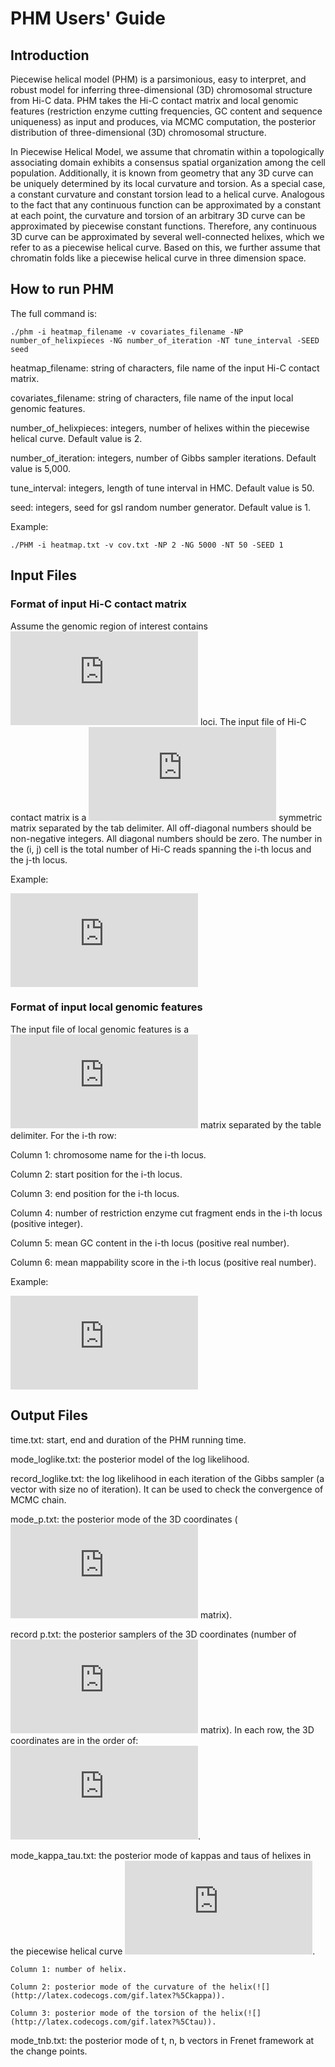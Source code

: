 # PHM Users' Guide

## Introduction
Piecewise helical model (PHM) is a parsimonious, easy to interpret, and robust model for inferring 
three-dimensional (3D) chromosomal structure from Hi-C data. PHM takes the Hi-C contact matrix and 
local genomic features (restriction enzyme cutting frequencies, GC content and sequence uniqueness) 
as input and produces, via MCMC computation, the posterior distribution of three-dimensional (3D)
chromosomal structure.

In Piecewise Helical Model, we assume that chromatin within a topologically associating domain exhibits 
a consensus spatial organization among the cell population. Additionally, it is known from geometry 
that any 3D curve can be uniquely determined by its local curvature and torsion. As a special case, 
a constant curvature and constant torsion lead to a helical curve. Analogous to the fact that any 
continuous function can be approximated by a constant at each point, the curvature and torsion of an 
arbitrary 3D curve can be approximated by piecewise constant functions. Therefore, any continuous 3D 
curve can be approximated by several well-connected helixes, which we refer to as a piecewise helical 
curve. Based on this, we further assume that chromatin folds like a piecewise helical curve in three 
dimension space.

## How to run PHM
The full command is:


```{r, engine='bash', count_lines}
./phm -i heatmap_filename -v covariates_filename -NP number_of_helixpieces -NG number_of_iteration -NT tune_interval -SEED seed 
```

heatmap_filename: string of characters, file name of the input Hi-C contact matrix.

covariates_filename: string of characters, file name of the input local genomic features.

number_of_helixpieces: integers, number of helixes within the piecewise helical curve. Default value is 2.

number_of_iteration: integers, number of Gibbs sampler iterations. Default value is 5,000.

tune_interval: integers, length of tune interval in HMC. Default value is 50.

seed: integers, seed for gsl random number generator. Default value is 1.


Example:
```{r, engine='bash', count_lines}
./PHM -i heatmap.txt -v cov.txt -NP 2 -NG 5000 -NT 50 -SEED 1 
```

## Input Files
### Format of input Hi-C contact matrix

Assume the genomic region of interest contains ![](http://latex.codecogs.com/gif.latex?N) loci. The input file of Hi-C
contact matrix is a ![](http://latex.codecogs.com/gif.latex?N%5Ctimes%20N) symmetric matrix separated by the tab delimiter.
All off-diagonal numbers should be non-negative integers. All diagonal numbers
should be zero. The number in the (i, j) cell is the total number of Hi-C
reads spanning the i-th locus and the j-th locus.

Example:

![](http://latex.codecogs.com/gif.latex?%5Cbegin%7Bmatrix%7D%200%20%26%20197%20%26%20175%20%26154%20%26140%20%26147%20%26102%20%26122%26%20%5Ccdots%5C%5C%20197%26%200%20%26210%20%26138%20%26124%20%2698%20%2684%20%26102%26%20%5Ccdots%5C%5C%20175%26%20210%26%200%26%20348%26%20143%20%26110%20%26115%20%26130%26%20%5Ccdots%5C%5C%20154%20%26138%26%20348%26%200%20%26176%20%26171%20%26202%20%26167%26%20%5Ccdots%5C%5C%20140%26%20124%26%20143%20%26176%26%200%20%26448%20%26248%20%26153%20%26%5Ccdots%5C%5C%20147%26%2098%26%20110%26%20171%26%20448%20%260%20%26303%20%26180%20%26%5Ccdots%5C%5C%20102%26%2084%26%20115%26%20202%26%20248%20%26303%20%260%26%20243%26%20%5Ccdots%5C%5C%20122%26%20102%26%20130%26%20167%26%20153%20%26180%20%26243%20%260%26%20%5Ccdots%5C%5C%20%5Ccdots%20%26%5Ccdots%20%26%5Ccdots%20%26%5Ccdots%26%20%5Ccdots%26%20%5Ccdots%26%20%5Ccdots%26%20%5Ccdots%26%20%5Ccdots%20%5Cend%7Bmatrix%7D)


### Format of input local genomic features

The input file of local genomic features is a ![](http://latex.codecogs.com/gif.latex?N%5Ctimes%206) matrix separated by the table delimiter. For the i-th row:

Column 1: chromosome name for the i-th locus.

Column 2: start position for the i-th locus.

Column 3: end position for the i-th locus.

Column 4: number of restriction enzyme cut fragment ends in the i-th locus (positive integer).

Column 5: mean GC content in the i-th locus (positive real number).

Column 6: mean mappability score in the i-th locus (positive real number).

Example:

![](http://latex.codecogs.com/gif.latex?%5Cbegin%7Bmatrix%7D%2022%20%26%201.6e&plus;07%20%26%201.7e&plus;07%26%20389%26%200.4511%26%200.8831%5C%5C%2022%26%201.7e&plus;07%26%201.8e&plus;07%26%20272%26%200.4534%26%200.8951%5C%5C%2022%26%201.8e&plus;07%26%201.9e&plus;07%26%20218%26%200.5365%26%200.9065%5C%5C%2022%26%201.9e&plus;07%26%202.0e&plus;07%26%20230%26%200.4726%26%200.8704%5C%5C%2022%26%202.0e&plus;07%26%202.1e&plus;07%26%20235%26%200.4366%26%200.9304%5C%5C%2022%26%202.1e&plus;07%26%202.2e&plus;07%26%20400%26%200.4562%26%200.9118%5C%5C%2022%26%202.2e&plus;07%26%202.3e&plus;07%26%20246%26%200.4928%26%200.8788%5C%5C%2022%26%202.3e&plus;07%26%202.4e&plus;07%26%20336%26%200.4595%26%200.9067%5C%5C%20%5Ccdots%20%26%5Ccdots%20%26%5Ccdots%20%26%5Ccdots%26%20%5Ccdots%26%20%5Ccdots%20%5Cend%7Bmatrix%7D)

## Output Files

time.txt: start, end and duration of the PHM running time.

mode_loglike.txt: the posterior model of the log likelihood.

record_loglike.txt: the log likelihood in each iteration of the Gibbs sampler
(a vector with size no of iteration). It can be used to check the convergence of
MCMC chain.

mode_p.txt: the posterior mode of the 3D coordinates (![](http://latex.codecogs.com/gif.latex?N%5Ctimes%203) matrix).

record p.txt: the posterior samplers of the 3D coordinates (number of ![](http://latex.codecogs.com/gif.latex?%5Ctext%7Biteration%7D%5Ctimes%20%023N) matrix). In each row, the 3D coordinates are in the order of: ![](http://latex.codecogs.com/gif.latex?x_1%2C%20y_1%2C%20z_1%2C%20x_2%2C%20y_2%2C%20z_2%2C%5Ccdots%2C%20x_N%2C%20y_N%2C%20z_N).

mode_kappa_tau.txt: the posterior mode of kappas and taus of helixes in the piecewise helical curve ![](http://latex.codecogs.com/gif.latex?%28%5Ckappa%2C%5Ctau%29).

    Column 1: number of helix.

    Column 2: posterior mode of the curvature of the helix(![](http://latex.codecogs.com/gif.latex?%5Ckappa)).
    
    Column 3: posterior mode of the torsion of the helix(![](http://latex.codecogs.com/gif.latex?%5Ctau)).
    
mode_tnb.txt: the posterior mode of t, n, b vectors in Frenet framework at the change points.
